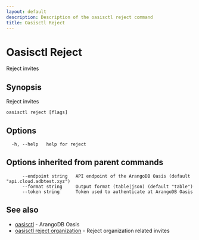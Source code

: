```yaml
---
layout: default
description: Description of the oasisctl reject command
title: Oasisctl Reject
---
```

# Oasisctl Reject

Reject invites

## Synopsis

Reject invites

```
oasisctl reject [flags]
```

## Options

```
  -h, --help   help for reject
```

## Options inherited from parent commands

```
      --endpoint string   API endpoint of the ArangoDB Oasis (default "api.cloud.adbtest.xyz")
      --format string     Output format (table|json) (default "table")
      --token string      Token used to authenticate at ArangoDB Oasis
```

## See also

* [oasisctl](oasisctl.html)	 - ArangoDB Oasis
* [oasisctl reject organization](oasisctl-reject-organization.html)	 - Reject organization related invites

